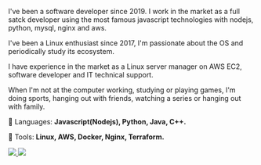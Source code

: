 <p align="left"> 
I've been a software developer since 2019. I work in the market as a full satck developer using the most famous javascript technologies with nodejs, python, mysql, nginx and aws.

I've been a Linux enthusiast since 2017, I'm passionate about the OS and periodically study its ecosystem.

I have experience in the market as a Linux server manager on AWS EC2, software developer and IT technical support.

When I'm not at the computer working, studying or playing games, I'm doing sports, hanging out with friends, watching a series or hanging out with family.

</p>

<p align="left">
  🦄 Languages: <strong>Javascript(Nodejs), Python, Java, C++.</strong>
</p>

<p align="left">
  💼 Tools: <strong>Linux, AWS, Docker, Nginx, Terraform.</strong>
</p>

<p align="left">
  <a href="#" alt="Linkedin">
    <img 
      src="https://img.shields.io/badge/-Linkedin-0e76a8?style=flat-square&logo=Linkedin&logoColor=white&link=LINK-DO-SEU-LINKEDIN" 
    />
  </a>

  <a href="#" alt="Instagram">
    <img 
      src="https://img.shields.io/badge/-Instagram-DF0174?style=flat-square&labelColor=DF0174&logo=instagram&logoColor=white&link=LINK-DO-SEU-INSTAGRAM"
    />
  </a>
</p>
